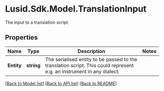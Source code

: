 # Lusid.Sdk.Model.TranslationInput
The input to a translation script.

## Properties

Name | Type | Description | Notes
------------ | ------------- | ------------- | -------------
**Entity** | **string** | The serialised entity to be passed to the translation script. This could represent e.g. an instrument in any  dialect. | 

[[Back to Model list]](../README.md#documentation-for-models) [[Back to API list]](../README.md#documentation-for-api-endpoints) [[Back to README]](../README.md)

